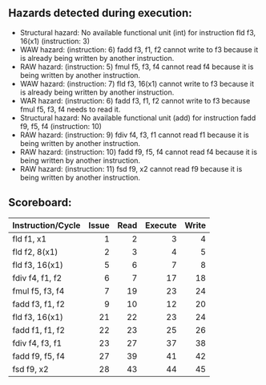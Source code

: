 ## Hazards detected during execution:
- Structural hazard: No available functional unit (int) for instruction fld f3, 16(x1) (instruction: 3)
- WAW hazard: (instruction: 6) fadd f3, f1, f2 cannot write to f3 because it is already being written by another instruction.
- RAW hazard: (instruction: 5) fmul f5, f3, f4 cannot read f4 because it is being written by another instruction.
- WAW hazard: (instruction: 7) fld f3, 16(x1) cannot write to f3 because it is already being written by another instruction.
- WAR hazard: (instruction: 6) fadd f3, f1, f2 cannot write to f3 because fmul f5, f3, f4 needs to read it.
- Structural hazard: No available functional unit (add) for instruction fadd f9, f5, f4 (instruction: 10)
- RAW hazard: (instruction: 9) fdiv f4, f3, f1 cannot read f1 because it is being written by another instruction.
- RAW hazard: (instruction: 10) fadd f9, f5, f4 cannot read f4 because it is being written by another instruction.
- RAW hazard: (instruction: 11) fsd f9, x2 cannot read f9 because it is being written by another instruction.

## Scoreboard:
| Instruction/Cycle   |   Issue |   Read |   Execute |   Write |
|:--------------------|--------:|-------:|----------:|--------:|
| fld f1, x1          |       1 |      2 |         3 |       4 |
| fld f2, 8(x1)       |       2 |      3 |         4 |       5 |
| fld f3, 16(x1)      |       5 |      6 |         7 |       8 |
| fdiv f4, f1, f2     |       6 |      7 |        17 |      18 |
| fmul f5, f3, f4     |       7 |     19 |        23 |      24 |
| fadd f3, f1, f2     |       9 |     10 |        12 |      20 |
| fld f3, 16(x1)      |      21 |     22 |        23 |      24 |
| fadd f1, f1, f2     |      22 |     23 |        25 |      26 |
| fdiv f4, f3, f1     |      23 |     27 |        37 |      38 |
| fadd f9, f5, f4     |      27 |     39 |        41 |      42 |
| fsd f9, x2          |      28 |     43 |        44 |      45 |
